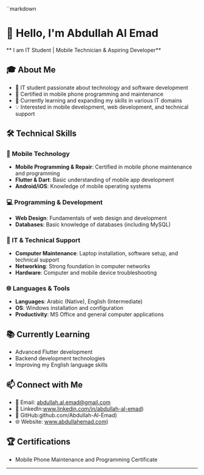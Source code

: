

``markdown
# 👋 Hello,    I'm Abdullah Al Emad
** I am IT Student | Mobile Technician & Aspiring Developer**

## 🎓 About Me
- 🎯 IT student passionate about technology and software development
- 📱 Certified in mobile phone programming and maintenance
- 🌱 Currently learning and expanding my skills in various IT domains
- 💡 Interested in mobile development, web development, and technical support

## 🛠 Technical Skills

### 📱 Mobile Technology
- **Mobile Programming & Repair**: Certified in mobile phone maintenance and programming
- **Flutter & Dart**: Basic understanding of mobile app development
- **Android/iOS**: Knowledge of mobile operating systems

### 💻 Programming & Development
- **Web Design**: Fundamentals of web design and development
- **Databases**: Basic knowledge of databases (including MySQL)

### 🔧 IT & Technical Support
- **Computer Maintenance**: Laptop installation, software setup, and technical support
- **Networking**: Strong foundation in computer networks
- **Hardware**: Computer and mobile device troubleshooting

### 🌐 Languages & Tools
- **Languages**: Arabic (Native), English (Intermediate)
- **OS**: Windows installation and configuration
- **Productivity**: MS Office and general computer applications

## 📚 Currently Learning
- Advanced Flutter development
- Backend development technologies
- Improving my English language skills

## 📫 Connect with Me
- 📧 Email: abdullah.al.emad@gmail.com
- 💼 LinkedIn:www.linkedin.com/in/abdullah-al-emad)
- 🐙 GitHub:github.com/Abdullah-Al-Emad)
- 🌐 Website: www.abdullahemad.com)

## 🏆 Certifications
- Mobile Phone Maintenance and Programming Certificate

---
